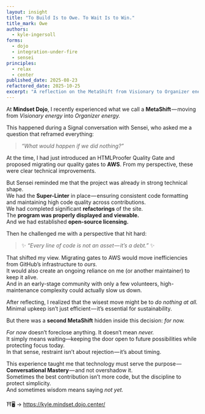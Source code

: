 ```yaml
---
layout: insight
title: "To Build Is to Owe. To Wait Is to Win."
title_mark: Owe
authors: 
  - kyle-ingersoll
forms:
  - dojo
  - integration-under-fire
  - sensei
principles:
  - relax
  - center
published_date: 2025-08-23
refactored_date: 2025-10-25
excerpt: "A reflection on the MetaShift from Visionary to Organizer energy, where doing nothing—*for now*—becomes the wisest move."
---
```


At **Mindset Dojo**, I recently experienced what we call a **MetaShift** — moving from *Visionary energy* into *Organizer energy.*

This happened during a Signal conversation with Sensei, who asked me a question that reframed everything:

> *“What would happen if we did nothing?”*

At the time, I had just introduced an HTMLProofer Quality Gate and proposed migrating our quality gates to **AWS**. From my perspective, these were clear technical improvements.

But Sensei reminded me that the project was already in strong technical shape.  
We had the **Super-Linter** in place — ensuring consistent code formatting and maintaining high code quality across contributions.  
We had completed significant **refactorings** of the site.  
The **program was properly displayed and viewable.**  
And we had established **open-source licensing.**

Then he challenged me with a perspective that hit hard:

> ✨ *“Every line of code is not an asset — it’s a debt.”* ✨

That shifted my view. Migrating gates to AWS would move inefficiencies from GitHub’s infrastructure to *ours.*  
It would also create an ongoing reliance on me (or another maintainer) to keep it alive.  
And in an early-stage community with only a few volunteers, high-maintenance complexity could actually slow us down.

After reflecting, I realized that the wisest move might be to *do nothing at all.*  
Minimal upkeep isn’t just efficient — it’s essential for sustainability.

But there was a **second MetaShift** hidden inside this decision: *for now.*

*For now* doesn’t foreclose anything. It doesn’t mean *never.*  
It simply means waiting—keeping the door open to future possibilities while protecting focus today.  
In that sense, restraint isn’t about rejection — it’s about timing.

This experience taught me that technology must serve the purpose — **Conversational Mastery** — and not overshadow it.  
Sometimes the best contribution isn’t more code, but the discipline to protect simplicity.  
And sometimes wisdom means saying *not yet.*

⛩️🖥️ -> https://kyle.mindset.dojo.center/
